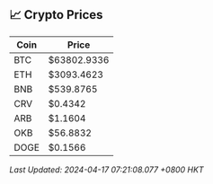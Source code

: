 ## 📈 Crypto Prices

| Coin | Price |
| ---- | ----- |
| BTC | $63802.9336 |
| ETH | $3093.4623 |
| BNB | $539.8765 |
| CRV | $0.4342 |
| ARB | $1.1604 |
| OKB | $56.8832 |
| DOGE | $0.1566 |

_Last Updated: 2024-04-17 07:21:08.077 +0800 HKT_